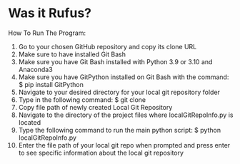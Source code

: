 # Was it Rufus? 

How To Run The Program:
1. Go to your chosen GitHub repository and copy its clone URL
2. Make sure to have installed Git Bash
3. Make sure you have Git Bash installed with Python 3.9 or 3.10 and Anaconda3 
4. Make sure you have GitPython installed on Git Bash with the command: $ pip install GitPython
5. Navigate to your desired directory for your local git repository folder 
6. Type in the following command: $ git clone <Copied clone URL from GitHub website> <Create Folder Name For Local Git Repo Here>
7. Copy file path of newly created Local Git Repository
8. Navigate to the directory of the project files where localGitRepoInfo.py is located
9. Type the following command to run the main python script: $ python localGitRepoInfo.py
10. Enter the file path of your local git repo when prompted and press enter to see specific information about the local git repository

